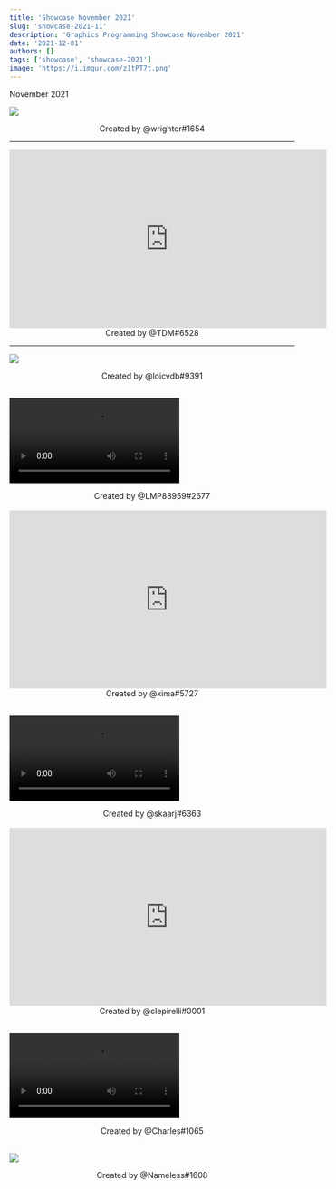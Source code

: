 ```yaml
---
title: 'Showcase November 2021'
slug: 'showcase-2021-11'
description: 'Graphics Programming Showcase November 2021'
date: '2021-12-01'
authors: []
tags: ['showcase', 'showcase-2021']
image: 'https://i.imgur.com/z1tPT7t.png'
---
```


November 2021

![](https://i.imgur.com/z1tPT7t.png)
<!-- truncate -->
<center>Created by @wrighter#1654</center>

<hr />

<iframe width="560" height="315" src="https://www.youtube.com/embed/HeSdqs3B63k" title="YouTube" frameborder="0" allow="encrypted-media; picture-in-picture" allowfullscreen></iframe>
<center>Created by @TDM#6528</center>

<hr />

![](https://i.imgur.com/2WPfyOg.png)
<center>Created by @loicvdb#9391</center>

<br />

<video src="https://i.imgur.com/iPeZRi5.mp4"></video>
<center>Created by @LMP88959#2677</center>

<br />

<iframe width="560" height="315" src="https://www.youtube.com/embed/20DXERpj4rg" title="YouTube" frameborder="0" allow="encrypted-media; picture-in-picture" allowfullscreen></iframe>
<center>Created by @xima#5727</center>

<br />

<video src="https://i.imgur.com/UAXvyf1.mp4"></video>
<center>Created by @skaarj#6363</center>

<br />

<iframe width="560" height="315" src="https://www.youtube.com/embed/zIVjUIJcxmo" title="YouTube" frameborder="0" allow="encrypted-media; picture-in-picture" allowfullscreen></iframe>
<center>Created by @clepirelli#0001</center>

<br />

<video src="https://i.imgur.com/3mQomxH.mp4"></video>
<center>Created by @Charles#1065</center>

<br />

![](https://i.imgur.com/qngJfHW.jpg)
<center>Created by @Nameless#1608</center>